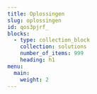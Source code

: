 ```yaml
---
title: Oplossingen
slug: oplossingen
id: qos3pjrf_
blocks:
  - type: collection_block
    collection: solutions
    number_of_items: 999
    heading: h1
menu:
  main:
    weight: 2
---
```


